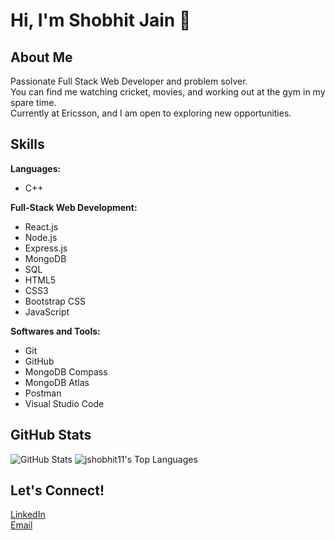 # Hi, I'm Shobhit Jain 👋

## About Me

Passionate Full Stack Web Developer and problem solver.  
You can find me watching cricket, movies, and working out at the gym in my spare time.  
Currently at Ericsson, and I am open to exploring new opportunities.

## Skills

**Languages:**
- C++

**Full-Stack Web Development:**
- React.js
- Node.js
- Express.js
- MongoDB
- SQL
- HTML5
- CSS3
- Bootstrap CSS
- JavaScript

**Softwares and Tools:**
- Git
- GitHub
- MongoDB Compass
- MongoDB Atlas
- Postman
- Visual Studio Code

## GitHub Stats

![GitHub Stats](https://github-readme-stats.vercel.app/api?username=jshobhit11&show_icons=true&hide_title=true&hide=prs&count_private=true&include_all_commits=true&theme=tokyonight)
![jshobhit11's Top Languages](https://github-readme-stats.vercel.app/api/top-langs/?username=jshobhit11&theme=vue-dark&show_icons=true&hide_border=true&layout=compact)

## Let's Connect!

[LinkedIn](https://www.linkedin.com/in/shobhit-jain-a33593136/)  
[Email](mailto:jshobhit3020@gmail.com)
